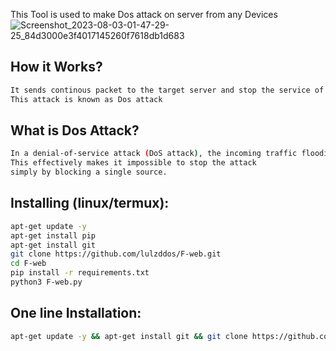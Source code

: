 This Tool is used to make Dos attack on server from any Devices
![Screenshot_2023-08-03-01-47-29-25_84d3000e3f4017145260f7618db1d683](https://github.com/lulzddos/F-web/assets/141240416/23fc7a5a-c0e4-4ee4-bf0b-f4b2c2752ce5)

## How it Works?
```sh
It sends continous packet to the target server and stop the service of server
This attack is known as Dos attack
```
## What is Dos Attack?
```sh
In a denial-of-service attack (DoS attack), the incoming traffic flooding the victim originates from Attacker.
This effectively makes it impossible to stop the attack
simply by blocking a single source.
```
## Installing (linux/termux):
```sh
apt-get update -y
apt-get install pip
apt-get install git
git clone https://github.com/lulzddos/F-web.git
cd F-web
pip install -r requirements.txt
python3 F-web.py
```
## One line Installation:
````sh
apt-get update -y && apt-get install git && git clone https://github.com/lulzddos/F-web.git && cd F-web && python3 F-web.py
